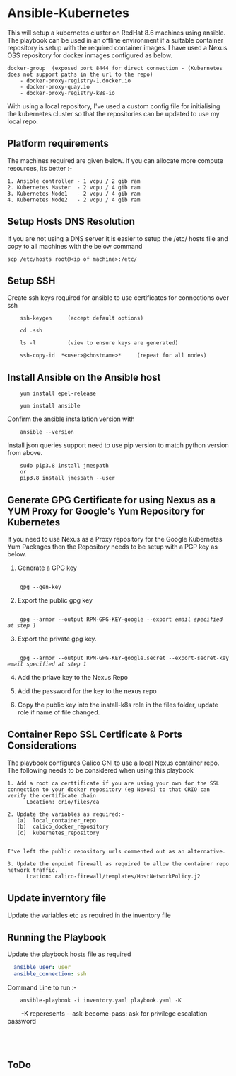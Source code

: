 # Ansible-Kubernetes

This will setup a kubernetes cluster on RedHat 8.6 machines using ansible. The playbook can be used in an offline environment if a suitable container repository is setup with the required container images. I have used a Nexus OSS repository for docker inmages configured as below. 

    docker-group  (exposed port 8444 for direct connection - (Kubernetes does not support paths in the url to the repo)
        - docker-proxy-registry-1.docker.io
        - docker-proxy-quay.io
        - docker-proxy-registry-k8s-io

With using a local repository, I've used a custom config file for initialising the kubernetes cluster so that the repositories can be updated to use my local repo. 

## Platform requirements
The machines required are given below. If you can allocate more compute resources, its better :-

    1. Ansible controller - 1 vcpu / 2 gib ram
    2. Kubernetes Master  - 2 vcpu / 4 gib ram
    3. Kubernetes Node1   - 2 vcpu / 4 gib ram
    4. Kubernetes Node2   - 2 vcpu / 4 gib ram
## Setup Hosts DNS Resolution

If you are not using a DNS server it is easier to setup the /etc/ hosts file and copy to all machines with the below command

    scp /etc/hosts root@<ip of machine>:/etc/

## Setup SSH 
Create ssh keys required for ansible to use certificates for connections over ssh
```
    ssh-keygen     (accept default options)

    cd .ssh

    ls -l          (view to ensure keys are generated)

    ssh-copy-id  *<user>@<hostname>*     (repeat for all nodes)
```
## Install Ansible on the Ansible host

```
    yum install epel-release

    yum install ansible
```

Confirm the ansible installation version with
```
    ansible --version
```

Install json queries support need to use pip version to match python version from above.
```
    sudo pip3.8 install jmespath
    or
    pip3.8 install jmespath --user
``` 

## Generate GPG Certificate for using Nexus as a YUM Proxy for Google's Yum Repository for Kubernetes
If you need to use Nexus as a Proxy repository for the Google Kubernetes Yum Packages then the Repository needs to be setup with a PGP key as below.

1. Generate a GPG key
<pre><code>
    gpg --gen-key
</code></pre> 

2. Export the public gpg key
<pre><code>
    gpg --armor --output RPM-GPG-KEY-google --export <i>email specified at step 1</i> 
</code></pre>   

3. Export the private gpg key.
<pre><code>
    gpg --armor --output RPM-GPG-KEY-google.secret --export-secret-key <i>email specified at step 1</i> 
</code></pre>   

4. Add the priave key to the Nexus Repo

5. Add the password for the key to the nexus repo

6. Copy the public key into the install-k8s role in the files folder, update role if name of file changed.

## Container Repo SSL Certificate & Ports Considerations
The playbook configures Calico CNI to use a local Nexus container repo. The following needs to be considered when using this playbook
    
    1. Add a root ca certtificate if you are using your own for the SSL connection to your docker repository (eg Nexus) to that CRIO can verify the certificate chain
          Location: crio/files/ca 
    
    2. Update the variables as required:-
       (a)  local_container_repo
       (b)  calico_docker_repository
       (c)  kubernetes_repository
      
    
    I've left the public repository urls commented out as an alternative.
    
    3. Update the enpoint firewall as required to allow the container repo network traffic.
          Lcation: calico-firewall/templates/HostNetworkPolicy.j2
## Update inverntory file

Update the variables etc as required in the inventory file

## Running the Playbook

Update the playbook hosts file as required
```yaml
  ansible_user: user
  ansible_connection: ssh
```

Command Line to run :-
```
    ansible-playbook -i inventory.yaml playbook.yaml -K 
```
&nbsp;&nbsp;&nbsp;&nbsp;&nbsp;&nbsp;&nbsp;&nbsp;-K reperesents --ask-become-pass: 
ask for privilege escalation password

<br></br>
## ToDo
```

```

